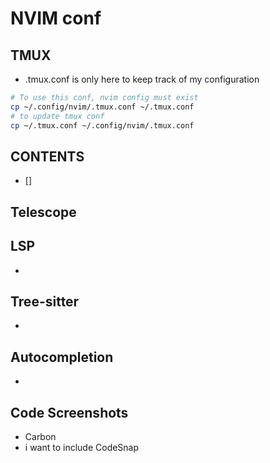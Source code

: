 # NVIM conf
## TMUX 
* .tmux.conf is only here to keep track of my configuration
```bash
# To use this conf, nvim config must exist
cp ~/.config/nvim/.tmux.conf ~/.tmux.conf
# to update tmux conf 
cp ~/.tmux.conf ~/.config/nvim/.tmux.conf
```
## CONTENTS
* []

## Telescope

## LSP
*


## Tree-sitter
*

## Autocompletion
*


## Code Screenshots
* Carbon
* i want to include CodeSnap
